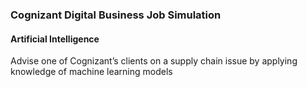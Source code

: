 ### Cognizant Digital Business Job Simulation
#### Artificial Intelligence
Advise one of Cognizant’s clients on a supply chain issue by applying knowledge of machine learning models
